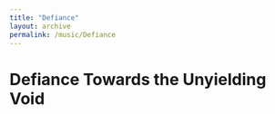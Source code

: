 ```yaml
---
title: "Defiance"
layout: archive
permalink: /music/Defiance
---
```


# Defiance Towards the Unyielding Void
